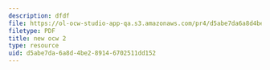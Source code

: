 ```yaml
---
description: dfdf
file: https://ol-ocw-studio-app-qa.s3.amazonaws.com/pr4/d5abe7da6a8d4be289146702511dd152_poi.png
filetype: PDF
title: new ocw 2
type: resource
uid: d5abe7da-6a8d-4be2-8914-6702511dd152
---
```

